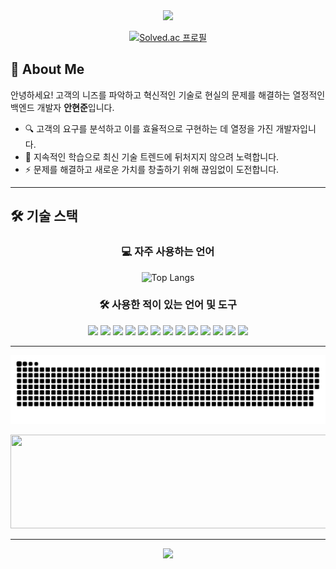 <!-- 헤더 -->
<div align="center">
  <img src="https://capsule-render.vercel.app/api?type=waving&color=gradient&height=200&section=header&text=Hello! I'm hyeon jun%20👋&fontSize=60&fontColor=ffffff" />
</div>

<!-- 소개 -->
<div align="center">

[![Solved.ac 프로필](http://mazassumnida.wtf/api/v2/generate_badge?boj=pu_mnmn)](https://solved.ac/pu_mnmn)

</div>

<!-- 리스트 형식의 소개 -->
## 📝 About Me
안녕하세요! 고객의 니즈를 파악하고 혁신적인 기술로 현실의 문제를 해결하는 열정적인 백엔드 개발자 **안현준**입니다.
- 🔍 고객의 요구를 분석하고 이를 효율적으로 구현하는 데 열정을 가진 개발자입니다.
- 🌱 지속적인 학습으로 최신 기술 트렌드에 뒤처지지 않으려 노력합니다.
- ⚡ 문제를 해결하고 새로운 가치를 창출하기 위해 끊임없이 도전합니다.

---

<!-- 기술 스택 -->
## 🛠 기술 스택

<div align="center">

### 💻 자주 사용하는 언어
![Top Langs](https://github-readme-stats.vercel.app/api/top-langs/?username=qwerty7878&layout=compact&theme=radical)

### 🛠 사용한 적이 있는 언어 및 도구
<img src="https://img.shields.io/badge/C-A8B9CC?style=flat&logo=c&logoColor=white" />
<img src="https://img.shields.io/badge/C%23-239120?style=flat&logo=c-sharp&logoColor=white" />
<img src="https://img.shields.io/badge/Python-3776AB?style=flat&logo=python&logoColor=white" />
<img src="https://img.shields.io/badge/JavaScript-F7DF1E?style=flat&logo=javascript&logoColor=black" />
<img src="https://img.shields.io/badge/HTML5-E34F26?style=flat&logo=html5&logoColor=white" />
<img src="https://img.shields.io/badge/CSS3-1572B6?style=flat&logo=css3&logoColor=white" />
<img src="https://img.shields.io/badge/JSP-007396?style=flat&logo=java&logoColor=white" />
<img src="https://img.shields.io/badge/Firebase-FFCA28?style=flat&logo=firebase&logoColor=black" />
<img src="https://img.shields.io/badge/JPA-6DB33F?style=flat&logo=spring&logoColor=white" />
<img src="https://img.shields.io/badge/VS%20Code-007ACC?style=flat&logo=visual-studio-code&logoColor=white" />
<img src="https://img.shields.io/badge/Eclipse-2C2255?style=flat&logo=eclipse&logoColor=white" />
<img src="https://img.shields.io/badge/IntelliJ%20IDEA-000000?style=flat&logo=intellij-idea&logoColor=white" />
<img src="https://img.shields.io/badge/Notion-000000?style=flat&logo=notion&logoColor=white" />

</div>

---

<!-- 뱀 애니메이션 및 GitAnimals -->
<div align="center">

![snake gif](https://github.com/qwerty7878/qwerty7878/blob/output/github-contribution-grid-snake.svg)

<a href="https://github.com/devxb/gitanimals">
  <img
    src="https://render.gitanimals.org/lines/qwerty7878?pet-id=651354950590525399"
    width="600"
    height="150"
  />
</a>

</div>

---

<!-- 풋터 -->
<div align="center">
  <img src="https://capsule-render.vercel.app/api?type=waving&color=gradient&height=150&section=footer&text=Thanks%20for%20visiting!%20😊&fontSize=40&fontColor=ffffff" />
</div>
